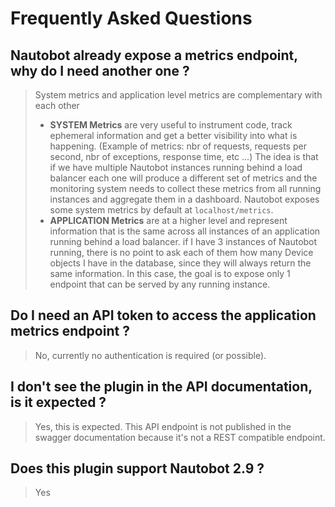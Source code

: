 # Frequently Asked Questions

## Nautobot already expose a metrics endpoint, why do I need another one ?

> System metrics and application level metrics are complementary with each other
> - **SYSTEM Metrics** are very useful to instrument code, track ephemeral information and get a better visibility into what is happening. (Example of metrics: nbr of requests, requests per second, nbr of exceptions, response time, etc ...) The idea is that if we have multiple Nautobot instances running behind a load balancer each one will produce a different set of metrics and the monitoring system needs to collect these metrics from all running instances and aggregate them in a dashboard. Nautobot exposes some system metrics by default at `localhost/metrics`.
> - **APPLICATION Metrics** are at a higher level and represent information that is the same across all instances of an application running behind a load balancer. if I have 3 instances of Nautobot running, there is no point to ask each of them how many Device objects I have in the database, since they will always return the same information. In this case, the goal is to expose only 1 endpoint that can be served by any running instance.

## Do I need an API token to access the application metrics endpoint ? 

> No, currently no authentication is required (or possible).

## I don't see the plugin in the API documentation, is it expected ?

> Yes, this is expected. This API endpoint is not published in the swagger documentation because it's not a REST compatible endpoint.

## Does this plugin support Nautobot 2.9 ?

> Yes
